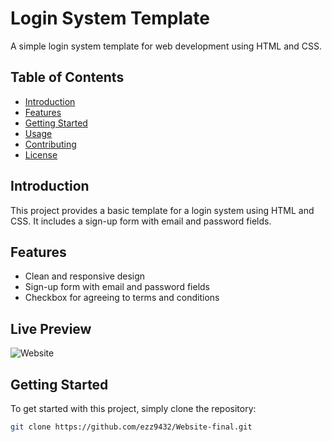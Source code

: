 # Login System Template

A simple login system template for web development using HTML and CSS.

## Table of Contents

- [Introduction](#introduction)
- [Features](#features)
- [Getting Started](#getting-started)
- [Usage](#usage)
- [Contributing](#contributing)
- [License](#license)

## Introduction

This project provides a basic template for a login system using HTML and CSS. It includes a sign-up form with email and password fields.

## Features

- Clean and responsive design
- Sign-up form with email and password fields
- Checkbox for agreeing to terms and conditions

## Live Preview

![Website](https://img.shields.io/website?url=https%3A%2F%2Fgithub.com%2Fezz9432%2FWebsite-os)


## Getting Started

To get started with this project, simply clone the repository:

```bash
git clone https://github.com/ezz9432/Website-final.git
